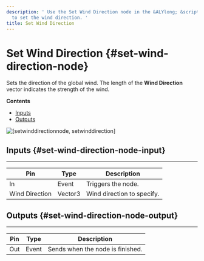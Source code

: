 ```yaml
---
description: ' Use the Set Wind Direction node in the &ALYlong; &script-canvas; editor
  to set the wind direction. '
title: Set Wind Direction
---
```

# Set Wind Direction {#set-wind-direction-node}

Sets the direction of the global wind\. The length of the **Wind Direction** vector indicates the strength of the wind\.

**Contents**
+ [Inputs](#set-wind-direction-node-input)
+ [Outputs](#set-wind-direction-node-output)

![\[setwinddirectionnode, setwinddirection\]](/images/userguide/scripting/script-canvas/scriptcanvasnodes/script-canvas-set-wind-direction-node.png)

## Inputs {#set-wind-direction-node-input}


****  

| Pin | Type | Description | 
| --- | --- | --- | 
| In | Event | Triggers the node\. | 
| Wind Direction | Vector3 | Wind direction to specify\. | 

## Outputs {#set-wind-direction-node-output}


****  

| Pin | Type | Description | 
| --- | --- | --- | 
| Out | Event | Sends when the node is finished\. | 